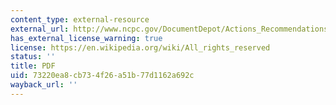 ```yaml
---
content_type: external-resource
external_url: http://www.ncpc.gov/DocumentDepot/Actions_Recommendations/2011Feb/11th_Street_Bridge_Replacement_Recommendation_6951_February2011_.pdf
has_external_license_warning: true
license: https://en.wikipedia.org/wiki/All_rights_reserved
status: ''
title: PDF
uid: 73220ea8-cb73-4f26-a51b-77d1162a692c
wayback_url: ''
---
```

